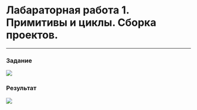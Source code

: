 # Лабараторная работа 1. Примитивы и циклы. Сборка проектов.

--- 

### Задание

<image src="task.png">

### Результат

<image src="result.png">